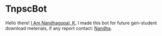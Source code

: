 # TnpscBot

Hello there! [I Am Nandhagopal, K](t.me/nandha), I made this bot for future gen-student download meterials,
if any report contact: [Nandha](t.me/NandhaSupport).
